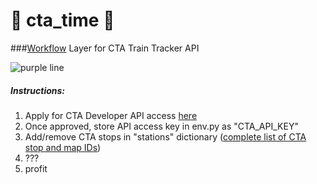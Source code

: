 # :steam_locomotive: cta_time :steam_locomotive:
###[Workflow](https://workflow.is/) Layer for CTA Train Tracker API 

![purple line](http://www.chicago-l.org/operations/lines/images/line_maps/PurpleLine.jpg)

##### Instructions:
1.  Apply for CTA Developer API access [here](http://www.transitchicago.com/developers/traintrackerapply.aspx)
2.  Once approved, store API access key in env.py as "CTA_API_KEY"
3.  Add/remove CTA stops in "stations" dictionary ([complete list of CTA stop and map IDs](https://data.cityofchicago.org/Transportation/CTA-System-Information-List-of-L-Stops/8pix-ypme))
4.  ???
5.  profit
